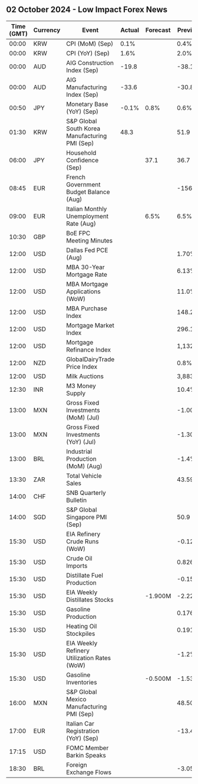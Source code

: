 ## 02 October 2024 - Low Impact Forex News

| Time (GMT) | Currency | Event | Actual | Forecast | Previous |
|------|----------|-------|--------|----------|----------|
| 00:00 | KRW | CPI (MoM) (Sep) | 0.1% |  | 0.4% |
| 00:00 | KRW | CPI (YoY) (Sep) | 1.6% |  | 2.0% |
| 00:00 | AUD | AIG Construction Index (Sep) | -19.8 |  | -38.1 |
| 00:00 | AUD | AIG Manufacturing Index (Sep) | -33.6 |  | -30.8 |
| 00:50 | JPY | Monetary Base (YoY) (Sep) | -0.1% | 0.8% | 0.6% |
| 01:30 | KRW | S&P Global South Korea Manufacturing PMI (Sep) | 48.3 |  | 51.9 |
| 06:00 | JPY | Household Confidence (Sep) |  | 37.1 | 36.7 |
| 08:45 | EUR | French Government Budget Balance (Aug) |  |  | -156.9B |
| 09:00 | EUR | Italian Monthly Unemployment Rate (Aug) |  | 6.5% | 6.5% |
| 10:30 | GBP | BoE FPC Meeting Minutes |  |  |  |
| 12:00 | USD | Dallas Fed PCE (Aug) |  |  | 1.70% |
| 12:00 | USD | MBA 30-Year Mortgage Rate |  |  | 6.13% |
| 12:00 | USD | MBA Mortgage Applications (WoW) |  |  | 11.0% |
| 12:00 | USD | MBA Purchase Index |  |  | 148.2 |
| 12:00 | USD | Mortgage Market Index |  |  | 296.1 |
| 12:00 | USD | Mortgage Refinance Index |  |  | 1,132.9 |
| 12:00 | NZD | GlobalDairyTrade Price Index |  |  | 0.8% |
| 12:00 | USD | Milk Auctions |  |  | 3,883.0 |
| 12:30 | INR | M3 Money Supply |  |  | 10.4% |
| 13:00 | MXN | Gross Fixed Investments (MoM) (Jul) |  |  | -1.00% |
| 13:00 | MXN | Gross Fixed Investments (YoY) (Jul) |  |  | -1.30% |
| 13:00 | BRL | Industrial Production (MoM) (Aug) |  |  | -1.4% |
| 13:30 | ZAR | Total Vehicle Sales |  |  | 43.59K |
| 14:00 | CHF | SNB Quarterly Bulletin |  |  |  |
| 14:00 | SGD | S&P Global Singapore PMI (Sep) |  |  | 50.9 |
| 15:30 | USD | EIA Refinery Crude Runs (WoW) |  |  | -0.124M |
| 15:30 | USD | Crude Oil Imports |  |  | 0.826M |
| 15:30 | USD | Distillate Fuel Production |  |  | -0.158M |
| 15:30 | USD | EIA Weekly Distillates Stocks |  | -1.900M | -2.227M |
| 15:30 | USD | Gasoline Production |  |  | 0.176M |
| 15:30 | USD | Heating Oil Stockpiles |  |  | 0.191M |
| 15:30 | USD | EIA Weekly Refinery Utilization Rates (WoW) |  |  | -1.2% |
| 15:30 | USD | Gasoline Inventories |  | -0.500M | -1.538M |
| 16:00 | MXN | S&P Global Mexico Manufacturing PMI (Sep) |  |  | 48.50 |
| 17:00 | EUR | Italian Car Registration (YoY) (Sep) |  |  | -13.4% |
| 17:15 | USD | FOMC Member Barkin Speaks |  |  |  |
| 18:30 | BRL | Foreign Exchange Flows |  |  | -3.058B |
